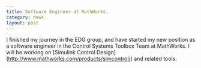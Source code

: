 ```yaml
---
title: Software Engineer at MathWorks.
category: news
layout: post
---
```


I finished my journey in the EDG group, and have started my new position as a software engineer in the Control Systems Toolbox Team at MathWorks. I will be working on [Simulink Control Design] (http://www.mathworks.com/products/simcontrol/) and related tools.
